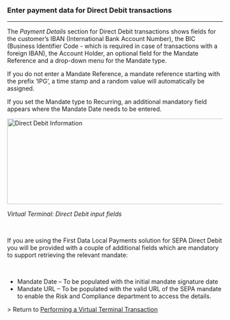 ### Enter payment data for Direct Debit transactions
---

<span>The <em>Payment Details</em> section for Direct Debit transactions shows fields for the customer’s IBAN (International Bank Account Number), the BIC (Business Identifier Code - which is required in case of transactions with a foreign IBAN), the Account Holder, an optional field for the Mandate Reference and a drop-down menu for the Mandate type.</span>

<span>If you do not enter a Mandate Reference, a mandate reference starting with the prefix ‘IPG’, a time stamp and a random value will automatically be assigned.</span>

<span>If you set the Mandate type to Recurring, an additional mandatory field appears where the Mandate Date needs to be entered.</span>

<img alt="Direct Debit Information" data-align="center" data-entity-type="file" data-entity-uuid="40463448-234f-4803-b30f-9518b031ec85" height="200" src="/files/DirectDebitscreenshot.png" width="703" /> 

_<span>Virtual Terminal: Direct Debit input fields</span>_

&nbsp;

<span>If you are using the First Data Local Payments solution for SEPA Direct Debit you will be provided with a couple of additional fields which are mandatory to support retrieving the relevant mandate:</span>

<span>&nbsp;</span>

  * <span><span><span>Mandate Date – To be populated with the initial mandate signature date</span></span></span>
  * <span><span><span><span><span><span>Mandate URL – To be populated with the valid URL of the SEPA mandate to enable the Risk and Compliance department to access the details.</span></span></span></span></span></span>

<span><span><span><span><span><span>> Return to <a href="http://docs.firstdata.com/org/gateway/node/139">Performing a Virtual Terminal Transaction</a></span></span></span></span></span></span>

<span>&nbsp;</span>

&nbsp;
